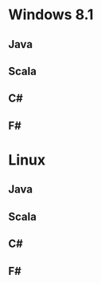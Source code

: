 Windows 8.1
===========
Java
----

Scala
------

C#
--

F#
--

Linux
=====
Java
----

Scala
------

C#
--

F#
--
